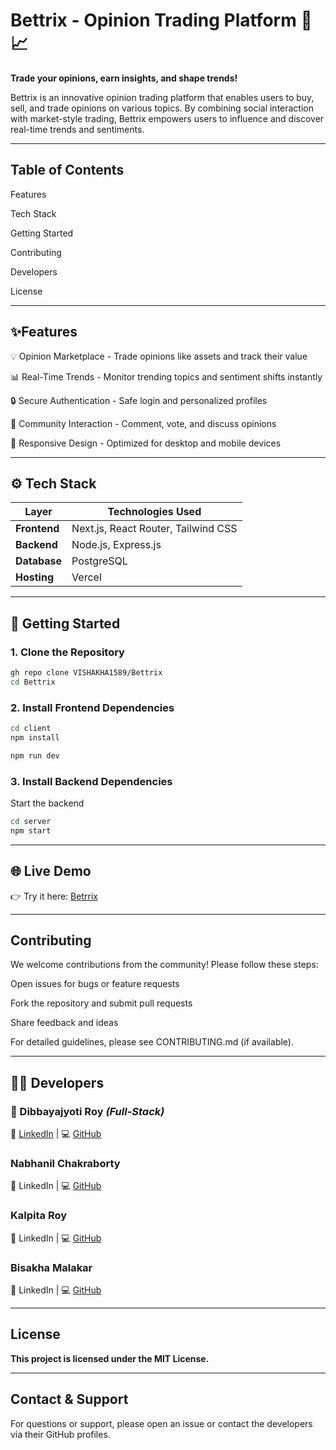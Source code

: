 # Bettrix - Opinion Trading Platform 💬📈
**Trade your opinions, earn insights, and shape trends!**

Bettrix is an innovative opinion trading platform that enables users to buy, sell, and trade opinions on various topics. By combining social interaction with market-style trading, Bettrix empowers users to influence and discover real-time trends and sentiments.

---

## Table of Contents
Features

Tech Stack

Getting Started

Contributing

Developers

License

---

## ✨Features
💡 Opinion Marketplace - Trade opinions like assets and track their value

📊 Real-Time Trends - Monitor trending topics and sentiment shifts instantly

🔒 Secure Authentication - Safe login and personalized profiles

🤝 Community Interaction - Comment, vote, and discuss opinions

📱 Responsive Design - Optimized for desktop and mobile devices

---

## ⚙️ Tech Stack
| Layer | Technologies Used |
|------------|----------------------------------------------------|
| **Frontend** | Next.js, React Router, Tailwind CSS |
| **Backend** | Node.js, Express.js |
| **Database** | PostgreSQL |
| **Hosting** | Vercel |

---

## 🚀 Getting Started
### 1. Clone the Repository
```bash
gh repo clone VISHAKHA1589/Bettrix
cd Bettrix
```
### 2. Install Frontend Dependencies
```bash
cd client
npm install
```
```bash
npm run dev
```
### 3. Install Backend Dependencies
Start the backend
```bash
cd server
npm start
```
---

## 🌐 Live Demo
👉 Try it here: [Betrrix]()

---

## Contributing
We welcome contributions from the community! Please follow these steps:

Open issues for bugs or feature requests

Fork the repository and submit pull requests

Share feedback and ideas

For detailed guidelines, please see CONTRIBUTING.md (if available).

---

## 👨‍💻 Developers
### 🎯 Dibbayajyoti Roy *(Full-Stack)*
🔗 [LinkedIn](https://www.linkedin.com/in/dibbayajyoti-roy-388957250/) | 💻 [GitHub](https://github.com/DibbayajyotiRoy)

### Nabhanil Chakraborty
🔗 LinkedIn | 💻 [GitHub](https://github.com/Nabhanil)

### Kalpita Roy
🔗 LinkedIn | 💻 [GitHub](https://github.com/Kalpita-Roy)

### Bisakha Malakar
🔗 LinkedIn |  💻 [GitHub](https://github.com/VISHAKHA1589)

---

## License
**This project is licensed under the MIT License.**

---

## Contact & Support
For questions or support, please open an issue or contact the developers via their GitHub profiles.
